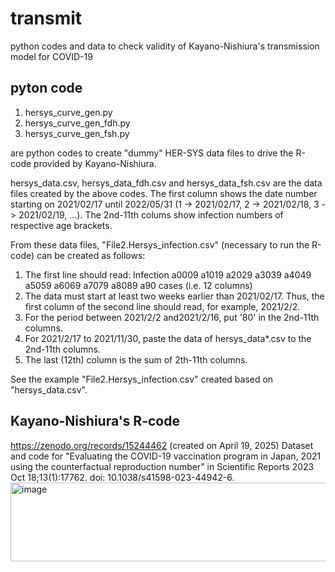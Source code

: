 # transmit
python codes and data to check validity of Kayano-Nishiura's transmission model for COVID-19

## pyton code
1) hersys_curve_gen.py
2) hersys_curve_gen_fdh.py
3) hersys_curve_gen_fsh.py

are python codes to create "dummy" HER-SYS data files to drive the R-code provided by Kayano-Nishiura.

hersys_data.csv, hersys_data_fdh.csv and hersys_data_fsh.csv are the data files created by the above codes.
The first column shows the date number starting on 2021/02/17 until 2022/05/31 (1 -> 2021/02/17, 2 -> 2021/02/18, 3 -> 2021/02/19, ...).
The 2nd-11th colums show infection numbers of respective age brackets.

From these data files, "File2.Hersys_infection.csv" (necessary to run the R-code) can be created as follows:
1. The first line should read: Infection	a0009	a1019	a2029	a3039	a4049	a5059	a6069	a7079	a8089	a90	cases
(i.e. 12 columns)
2. The data must start at least two weeks earlier than 2021/02/17. Thus, the first column of the second line should read, for example, 2021/2/2.
3. For the period between 2021/2/2 and2021/2/16, put '80' in the 2nd-11th columns.
4. For 2021/2/17 to 2021/11/30, paste the data of hersys_data*.csv to the 2nd-11th columns.
5. The last (12th) column is the sum of 2th-11th columns.

See the example "File2.Hersys_infection.csv" created based on "hersys_data.csv".

## Kayano-Nishiura's R-code
https://zenodo.org/records/15244462 (created on April 19, 2025)
Dataset and code for "Evaluating the COVID-19 vaccination program in Japan, 2021 using the counterfactual reproduction number" in Scientific Reports 2023 Oct 18;13(1):17762. doi: 10.1038/s41598-023-44942-6.
<img width="3280" height="126" alt="image" src="https://github.com/user-attachments/assets/0881ab21-84cb-4d38-92f8-eb05f36950c0" />
